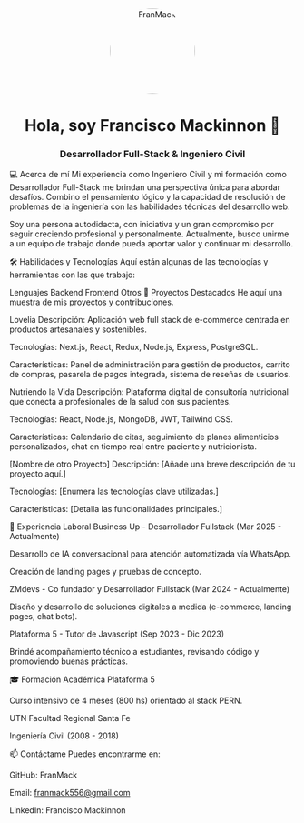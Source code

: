 <div align="center">
<a href="https://github.com/FranMack">
<img src="https://avatars.githubusercontent.com/u/8410298?v=4" alt="FranMack" width="150" height="150" style="border-radius:50%;">
</a>
<h1>Hola, soy Francisco Mackinnon 👋</h1>
<h3>Desarrollador Full-Stack & Ingeniero Civil</h3>
</div>

💻 Acerca de mí
Mi experiencia como Ingeniero Civil y mi formación como Desarrollador Full-Stack me brindan una perspectiva única para abordar desafíos. Combino el pensamiento lógico y la capacidad de resolución de problemas de la ingeniería con las habilidades técnicas del desarrollo web.

Soy una persona autodidacta, con iniciativa y un gran compromiso por seguir creciendo profesional y personalmente. Actualmente, busco unirme a un equipo de trabajo donde pueda aportar valor y continuar mi desarrollo.

🛠️ Habilidades y Tecnologías
Aquí están algunas de las tecnologías y herramientas con las que trabajo:

Lenguajes
Backend
Frontend
Otros
🚀 Proyectos Destacados
He aquí una muestra de mis proyectos y contribuciones.

Lovelia
Descripción: Aplicación web full stack de e-commerce centrada en productos artesanales y sostenibles.

Tecnologías: Next.js, React, Redux, Node.js, Express, PostgreSQL.

Características: Panel de administración para gestión de productos, carrito de compras, pasarela de pagos integrada, sistema de reseñas de usuarios.

Nutriendo la Vida
Descripción: Plataforma digital de consultoría nutricional que conecta a profesionales de la salud con sus pacientes.

Tecnologías: React, Node.js, MongoDB, JWT, Tailwind CSS.

Características: Calendario de citas, seguimiento de planes alimenticios personalizados, chat en tiempo real entre paciente y nutricionista.

[Nombre de otro Proyecto]
Descripción: [Añade una breve descripción de tu proyecto aquí.]

Tecnologías: [Enumera las tecnologías clave utilizadas.]

Características: [Detalla las funcionalidades principales.]

💼 Experiencia Laboral
Business Up - Desarrollador Fullstack (Mar 2025 - Actualmente)

Desarrollo de IA conversacional para atención automatizada vía WhatsApp.

Creación de landing pages y pruebas de concepto.

ZMdevs - Co fundador y Desarrollador Fullstack (Mar 2024 - Actualmente)

Diseño y desarrollo de soluciones digitales a medida (e-commerce, landing pages, chat bots).

Plataforma 5 - Tutor de Javascript (Sep 2023 - Dic 2023)

Brindé acompañamiento técnico a estudiantes, revisando código y promoviendo buenas prácticas.

🎓 Formación Académica
Plataforma 5

Curso intensivo de 4 meses (800 hs) orientado al stack PERN.

UTN Facultad Regional Santa Fe

Ingeniería Civil (2008 - 2018)

📫 Contáctame
Puedes encontrarme en:

GitHub: FranMack

Email: franmack556@gmail.com

LinkedIn: Francisco Mackinnon
